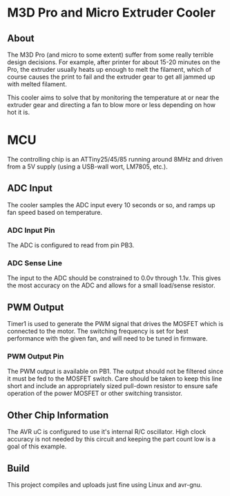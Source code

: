 M3D Pro and Micro Extruder Cooler
=================================

## About
The M3D Pro (and micro to some extent) suffer from some really terrible design decisions.  For example, after printer for about 15-20 minutes on the Pro, the extruder usually heats up enough to melt the filament, which of course causes the print to fail and the extruder gear to get all jammed up with melted filament.

This cooler aims to solve that by monitoring the temperature at or near the extruder gear and directing a fan to blow more or less depending on how hot it is.

# MCU
The controlling chip is an ATTiny25/45/85 running around 8MHz and driven from a 5V supply (using a USB-wall wort, LM7805, etc.).

## ADC Input
The cooler samples the ADC input every 10 seconds or so, and ramps up fan speed based on temperature.

### ADC Input Pin
The ADC is configured to read from pin PB3.

### ADC Sense Line
The input to the ADC should be constrained to 0.0v through 1.1v.  This gives the most accuracy on the ADC and allows for a small load/sense resistor.

## PWM Output
Timer1 is used to generate the PWM signal that drives the MOSFET which is connected to the motor.  The switching frequency is set for best performance with the given fan, and will need to be tuned in firmware.

### PWM Output Pin
The PWM output is available on PB1.  The output should not be filtered since it must be fed to the MOSFET switch.  Care should be taken to keep this line short and include an appropriately sized pull-down resistor to ensure safe operation of the power MOSFET or other switching transistor.

## Other Chip Information
The AVR uC is configured to use it's internal R/C oscillator.  High clock accuracy is not needed by this circuit and keeping the part count low is a goal of this example.


## Build
This project compiles and uploads just fine using Linux and avr-gnu.
